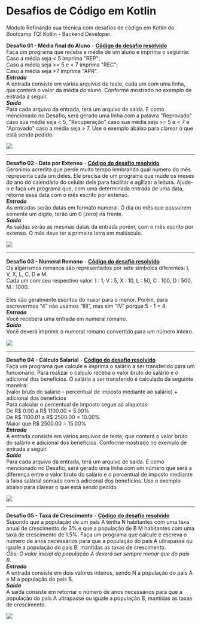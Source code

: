 
# Desafios de Código em Kotlin

Módulo Refinando sua  técnica com desafios de código em Kotlin do Bootcamp TQI Kotlin - Backend Developer.

**Desafio 01 - Média final do Aluno** - [**Código do desafio resolvido**](https://github.com/daianefsilveira/desafios-de-codigo-kotlin/blob/master/src/main/kotlin/MediaFinalDoAluno.kt)</br>
Faça um programa que receba a média de um aluno e imprima o seguinte:</br>
Caso a média seja < 5 imprima "REP";</br>
Caso a média seja >= 5 e < 7 imprima "REC";</br>
Caso a média seja >7 imprima "APR".</br>
***Entrada***</br>
A entrada consiste em vários arquivos de teste, cada um com uma linha, que conterá o valor da média do aluno. Conforme mostrado no exemplo de entrada a seguir.</br>
***Saída***</br>
Para cada arquivo da entrada, terá um arquivo de saída. E como mencionado no Desafio, será gerado uma linha com a palavra "Reprovado" caso sua média seja < 5, "Recuperação" caso sua média seja >= 5 e < 7 e "Aprovado" caso a média seja > 7. Use o exemplo abaixo para clarear o que está sendo pedido.
<div><img src="https://user-images.githubusercontent.com/83470427/232614017-2cdcf249-5371-48d0-a1f9-ac814cfdc649.png"></div>

---

**Desafio 02 - Data por Extenso** - [**Código do desafio resolvido**](https://github.com/daianefsilveira/desafios-de-codigo-kotlin/blob/master/src/main/kotlin/DataPorExtenso.kt)</br>
Geronimo acredita que perde muito tempo lembrando qual número do mês representa cada um deles. Ele precisa de um programa que mude os meses do ano do calendário do celular dele para facilitar e agilizar a leitura. Ajude-o e faça um programa que, com uma determinada entrada de uma data, retorne essa data com o mês escrito por extenso.</br>
***Entrada***</br>
As entradas serão datas em formato numeral. O dia ou mês que possuirem somente um digito, terão um 0 (zero) na frente.</br>
***Saída***</br>
As saídas serão as mesmas datas da entrada porém, com o mês escrito por extenso. O mês deve ter a primeira letra em maiúsculo.</br>
<div><img src="https://user-images.githubusercontent.com/83470427/232617838-80b33b35-8dfa-444b-9d38-fd35db614f29.png"></div>

---

**Desafio 03 - Numeral Romano** - [**Código do desafio resolvido**](https://github.com/daianefsilveira/desafios-de-codigo-kotlin/blob/master/src/main/kotlin/NumeralRomano.kt)</br>
Os algarismos romanos são representados por sete símbolos diferentes: I, V, X, L, C, D e M.</br>
Cada um com seu respectivo valor: I : 1, V : 5, X : 10, L : 50, C : 100, D : 500, M : 1000.</br>  
Eles são geralmente escritos do maior para o menor. Porém, para escrevermos “4” não usamos “IIII”, mas sim “IV” porque 5 - 1 = 4.</br>
***Entrada***</br>
Você receberá uma entrada em numeral romano.</br>
***Saída***</br>
Você deverá imprimir o numeral romano convertido para um número inteiro.</br>
<div><img src="https://user-images.githubusercontent.com/83470427/232618460-e9e51add-f218-4704-a0d5-a49eafcb252d.png"></div>

---

**Desafio 04 - Cálculo Salarial** - [**Código do desafio resolvido**](https://github.com/daianefsilveira/desafios-de-codigo-kotlin/blob/master/src/main/kotlin/CalculoSalarial.kt)</br>
Faça um programa que calcule e imprima o salário a ser transferido para um funcionário. Para realizar o calculo receba o valor bruto do salário e o adicional dos benefícios. O salário a ser transferido é calculado da seguinte maneira:</br>
(valor bruto do salário - percentual de imposto mediante ao salário) + adicional dos benefícios</br>
Para calcular o percentual de imposto segue as aliquotas:</br>
De R$ 0.00 a R$ 1100.00 = 5.00%</br>
De R$ 1100.01 a R$ 2500.00 = 10.00%</br>
Maior que R$ 2500.00 = 15.00%</br>
***Entrada***</br>
A entrada consiste em vários arquivos de teste, que conterá o valor bruto do salário e adicional dos benefícios. Conforme mostrado no exemplo de entrada a seguir.</br>
***Saída***</br>
Para cada arquivo da entrada, terá um arquivo de saída. E como mencionado no Desafio, será gerado uma linha com um número que será a diferença entre o valor bruto do salário e o percentual de imposto mediante a faixa salárial somado com o adicional dos benefícios. Use o exemplo abaixo para clarear o que está sendo pedido.</br>
<div><img src="https://user-images.githubusercontent.com/83470427/232619812-e2e2e16d-3e8b-4ace-ba45-8eadece98271.png"></div>

---

**Desafio 05 - Taxa de Crescimento** - [**Código do desafio resolvido**](https://github.com/daianefsilveira/desafios-de-codigo-kotlin/blob/master/src/main/kotlin/TaxaDeCrescimento.kt)</br>
Supondo que a população de um país A tenha N habitantes com uma taxa anual de crescimento de 3% e que a população de B M habitantes com uma taxa de crescimento de 1.5%. Faça um programa que calcule e escreva o número de anos necessários para que a população do país A ultrapasse ou iguale a população do país B, mantidas as taxas de crescimento.</br>
_Obs: O valor inicial da população A deverá ser sempre menor que do país B._</br>
***Entrada***</br>
A entrada consiste em dois valores inteiros, sendo N a população do país A e M a população do país B.</br>
***Saída***</br>
A saída consiste em retornar o número de anos necessários para que a população do país A ultrapasse ou iguale a população B, mantidas as taxas de crescimento.</br>
<div><img src="https://user-images.githubusercontent.com/83470427/232620399-43302c1c-2d0e-4bf3-aace-08536ee2d985.png"></div>